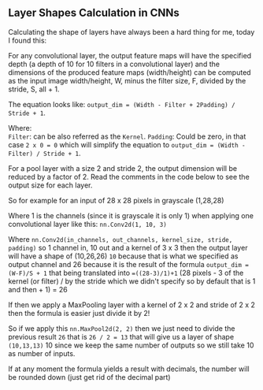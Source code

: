 ## Layer Shapes Calculation in CNNs

Calculating the shape of layers have always been a hard thing for me, today I found this:

For any convolutional layer, the output feature maps will have the specified depth (a depth of 10 for 10 filters in a convolutional layer) and the dimensions of the produced feature maps (width/height) can be computed as the input image width/height, W, minus the filter size, F, divided by the stride, S, all + 1.  
  
The equation looks like: ```output_dim = (Width - Filter + 2Padding) / Stride + 1```.

Where:  
 ```Filter```: can be also referred as the ```Kernel```. 
```Padding```: Could be zero, in that case ```2 x 0 = 0```  which will simplify the equation to   ```output_dim = (Width - Filter) / Stride + 1```. 

For a pool layer with a size 2 and stride 2, the output dimension will be reduced by a factor of 2. Read the comments in the code below to see the output size for each layer.  
  
So for example for an input of 28 x 28 pixels in grayscale (1,28,28)   
  
Where 1 is the channels (since it is grayscale it is only 1) when applying one convolutional layer like this: ```nn.Conv2d(1, 10, 3)```   
  
Where ```nn.Conv2d(in_channels, out_channels, kernel_size, stride, padding)``` so 1 channel in, 10 out and a kernel of 3 x 3 then the output layer will have a shape of (10,26,26) ```10``` because that is what we specified as output channel and 26 because it is the result of the formula ```output_dim = (W-F)/S + 1``` that being translated into ```=((28-3)/1)+1``` (28 pixels - 3 of the kernel (or filter) / by the stride which we didn't specify so by default that is 1 and then + 1) = 26
  
If then we apply a MaxPooling layer with a kernel of 2 x 2 and stride of 2 x 2 then the formula is easier just divide it by 2! 
  
So if we apply this ```nn.MaxPool2d(2, 2)``` then we just need to divide the previous result ```26``` that is ```26 / 2 = 13``` that will give us a layer of shape ```(10,13,13)``` 10 since we keep the same number of outputs so we still take 10 as number of inputs.
  
If at any moment the formula yields a result with decimals, the number will be rounded down (just get rid of the decimal part) 
